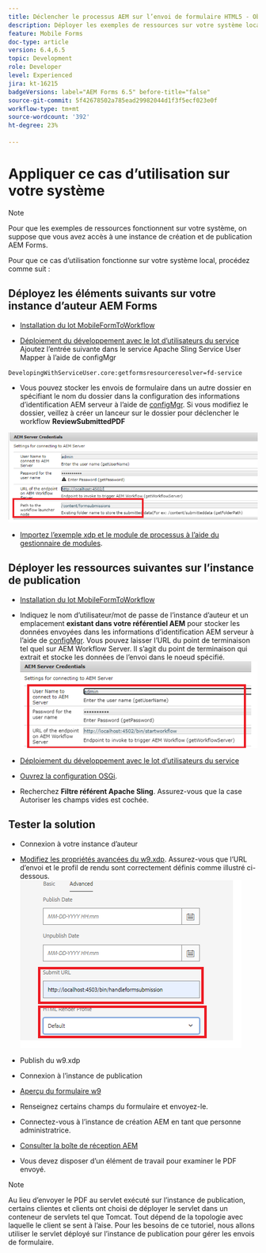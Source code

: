 ```yaml
---
title: Déclencher le processus AEM sur l’envoi de formulaire HTML5 - Obtention d’un cas pratique pour travailler
description: Déployer les exemples de ressources sur votre système local
feature: Mobile Forms
doc-type: article
version: 6.4,6.5
topic: Development
role: Developer
level: Experienced
jira: kt-16215
badgeVersions: label="AEM Forms 6.5" before-title="false"
source-git-commit: 5f42678502a785ead29982044d1f3f5ecf023e0f
workflow-type: tm+mt
source-wordcount: '392'
ht-degree: 23%

---
```


# Appliquer ce cas d’utilisation sur votre système

>[!NOTE]
>
>Pour que les exemples de ressources fonctionnent sur votre système, on suppose que vous avez accès à une instance de création et de publication AEM Forms.

Pour que ce cas d’utilisation fonctionne sur votre système local, procédez comme suit :

## Déployez les éléments suivants sur votre instance d’auteur AEM Forms

* [Installation du lot MobileFormToWorkflow](assets/MobileFormToWorkflow.core-1.0.0-SNAPSHOT.jar)

* [Déploiement du développement avec le lot d’utilisateurs du service](https://experienceleague.adobe.com/docs/experience-manager-learn/assets/developingwithserviceuser.zip?lang=en)
Ajoutez l’entrée suivante dans le service Apache Sling Service User Mapper à l’aide de configMgr

```
DevelopingWithServiceUser.core:getformsresourceresolver=fd-service
```

* Vous pouvez stocker les envois de formulaire dans un autre dossier en spécifiant le nom du dossier dans la configuration des informations d’identification AEM serveur à l’aide de [configMgr](http://localhost:4502/system/console/configMg). Si vous modifiez le dossier, veillez à créer un lanceur sur le dossier pour déclencher le workflow **ReviewSubmittedPDF**

![config-author](assets/author-config.png)
* [Importez l’exemple xdp et le module de processus à l’aide du gestionnaire de modules](assets/xdp-form-and-workflow.zip).


## Déployer les ressources suivantes sur l’instance de publication

* [Installation du lot MobileFormToWorkflow](assets/MobileFormToWorkflow.core-1.0.0-SNAPSHOT.jar)

* Indiquez le nom d’utilisateur/mot de passe de l’instance d’auteur et un emplacement **existant dans votre référentiel AEM** pour stocker les données envoyées dans les informations d’identification AEM serveur à l’aide de [configMgr](http://localhost:4503/system/console/configMgr). Vous pouvez laisser l’URL du point de terminaison tel quel sur AEM Workflow Server. Il s’agit du point de terminaison qui extrait et stocke les données de l’envoi dans le noeud spécifié.
  ![publish-config](assets/publish-config.png)

* [Déploiement du développement avec le lot d’utilisateurs du service](https://experienceleague.adobe.com/docs/experience-manager-learn/assets/developingwithserviceuser.zip?lang=en)
* [Ouvrez la configuration OSGi](http://localhost:4503/system/console/configMgr).
* Recherchez **Filtre référent Apache Sling**. Assurez-vous que la case Autoriser les champs vides est cochée.


## Tester la solution

* Connexion à votre instance d’auteur
* [Modifiez les propriétés avancées du w9.xdp](http://localhost:4502/libs/fd/fm/gui/content/forms/formmetadataeditor.html/content/dam/formsanddocuments/w9.xdp). Assurez-vous que l’URL d’envoi et le profil de rendu sont correctement définis comme illustré ci-dessous.
  ![xdp-advanced-properties](assets/mobile-form-properties.png)

* Publish du w9.xdp
* Connexion à l’instance de publication
* [Aperçu du formulaire w9](http://localhost:4503/content/dam/formsanddocuments/w9.xdp/jcr:content)
* Renseignez certains champs du formulaire et envoyez-le.
* Connectez-vous à l’instance de création AEM en tant que personne administratrice.
* [Consulter la boîte de réception AEM](http://localhost:4502/aem/inbox)
* Vous devez disposer d’un élément de travail pour examiner le PDF envoyé.

>[!NOTE]
>
>Au lieu d’envoyer le PDF au servlet exécuté sur l’instance de publication, certains clientes et clients ont choisi de déployer le servlet dans un conteneur de servlets tel que Tomcat. Tout dépend de la topologie avec laquelle le client se sent à l’aise. Pour les besoins de ce tutoriel, nous allons utiliser le servlet déployé sur l’instance de publication pour gérer les envois de formulaire.

